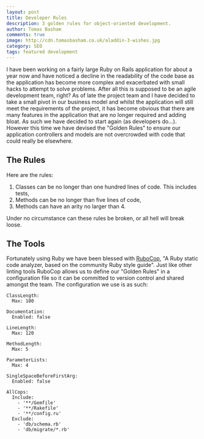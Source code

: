 ```yaml
---
layout: post
title: Developer Rules
description: 3 golden rules for object-oriented development.
author: Tomas Basham
comments: true
image: http://cdn.tomasbasham.co.uk/aladdin-3-wishes.jpg
category: SEO
tags: featured development
---
```

I have been working on a fairly large Ruby on Rails application for about a year now and have noticed a decline in the readability of the code base as the application has become more complex and exacerbated with small hacks to attempt to solve problems. After all this is supposed to be an agile development team, right? As of late the project team and I have decided to take a small pivot in our business model and whilst the application will still meet the requirements of the project, it has become obvious that there are many features in the application that are no longer required and adding bloat. As such we have decided to start again (as developers do...). However this time we have devised the "Golden Rules" to ensure our application controllers and models are not overcrowded with code that could really be elsewhere.

## The Rules
Here are the rules:

1. Classes can be no longer than one hundred lines of code. This includes tests,
2. Methods can be no longer than five lines of code,
3. Methods can have an arity no larger than 4.

Under no circumstance can these rules be broken, or all hell will break loose.

## The Tools
Fortunately using Ruby we have been blessed with [RuboCop](https://github.com/bbatsov/rubocop), "A Ruby static code analyzer, based on the community Ruby style guide". Just like other linting tools RuboCop allows us to define our "Golden Rules" in a configuration file so it can be committed to version control and shared amongst the team. The configuration we use is as such:

```
ClassLength:
  Max: 100

Documentation:
  Enabled: false

LineLength:
  Max: 120

MethodLength:
  Max: 5

ParameterLists:
  Max: 4

SingleSpaceBeforeFirstArg:
  Enabled: false

AllCops:
  Include:
    - '**/Gemfile'
    - '**/Rakefile'
    - '**/config.ru'
  Exclude:
    - 'db/schema.rb'
    - 'db/migrate/*.rb'
```

